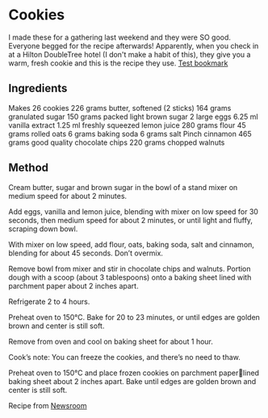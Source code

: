 # Cookies

I made these for a gathering last weekend and they were SO good. Everyone begged for the recipe afterwards! Apparently, when you check in at a Hilton DoubleTree hotel \(I don't make a habit of this\), they give you a warm, fresh cookie and this is the recipe they use. [Test bookmark](https://github.com/sarasrking/the_food_book_sandbox/blob/master/Glossary.md#pullrequest)

## Ingredients

Makes 26 cookies 226 grams butter, softened \(2 sticks\) 164 grams granulated sugar 150 grams packed light brown sugar 2 large eggs 6.25 ml vanilla extract 1.25 ml freshly squeezed lemon juice 280 grams flour 45 grams rolled oats 6 grams baking soda 6 grams salt Pinch cinnamon 465 grams good quality chocolate chips 220 grams chopped walnuts

## Method

Cream butter, sugar and brown sugar in the bowl of a stand mixer on medium speed for about 2 minutes.

Add eggs, vanilla and lemon juice, blending with mixer on low speed for 30 seconds, then medium speed for about 2 minutes, or until light and fluffy, scraping down bowl.

With mixer on low speed, add flour, oats, baking soda, salt and cinnamon, blending for about 45 seconds. Don’t overmix.

Remove bowl from mixer and stir in chocolate chips and walnuts. Portion dough with a scoop \(about 3 tablespoons\) onto a baking sheet lined with parchment paper about 2 inches apart.

Refrigerate 2 to 4 hours.

Preheat oven to 150°C. Bake for 20 to 23 minutes, or until edges are golden brown and center is still soft.

Remove from oven and cool on baking sheet for about 1 hour.

Cook’s note: You can freeze the cookies, and there’s no need to thaw.

Preheat oven to 150°C and place frozen cookies on parchment paperlined baking sheet about 2 inches apart. Bake until edges are golden brown and center is still soft.

Recipe from [Newsroom](https://newsroom.hilton.com/static-doubletree-reveals-cookie-recipe.htm)


